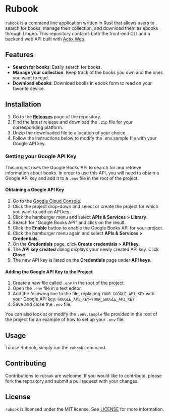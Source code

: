 # Rubook

`rubook` is a command line application written in [Rust](https://www.rust-lang.org/) that allows users to search for books, manage their collection, and download them as ebooks through Libgen.
This repository contains both the front-end CLI and a backend web API built with [Actix Web](https://actix.rs/).


## Features

- **Search for books**: Easily search for books.
- **Manage your collection**: Keep track of the books you own and the ones you want to read.
- **Download ebooks**: Download books in ebook form to read on your favorite device.

## Installation

1. Go to the [**Releases**](https://github.com/akotro/rubook/releases) page of the repository.
2. Find the latest release and download the `.zip` file for your corresponding platform.
3. Unzip the downloaded file to a location of your choice.
4. Follow the instructions below to modify the .env.sample file with your Google API key.

### Getting your Google API Key

This project uses the Google Books API to search for and retrieve information about books. In order to use this API, you will need to obtain a Google API key and add it to a `.env` file in the root of the project.

#### Obtaining a Google API Key

1. Go to the [Google Cloud Console](https://console.cloud.google.com/).
2. Click the project drop-down and select or create the project for which you want to add an API key.
3. Click the hamburger menu and select **APIs & Services > Library**.
4. Search for "Google Books API" and click on the result.
5. Click the **Enable** button to enable the Google Books API for your project.
6. Click the hamburger menu again and select **APIs & Services > Credentials**.
7. On the **Credentials** page, click **Create credentials > API key**.
8. The **API key created** dialog displays your newly created API key. Click **Close**.
9. The new API key is listed on the **Credentials** page under **API keys**.

#### Adding the Google API Key to the Project

1. Create a new file called `.env` in the root of the project.
2. Open the `.env` file in a text editor.
3. Add the following line to the file, replacing `YOUR_GOOGLE_API_KEY` with your Google API key: `GOOGLE_API_KEY=YOUR_GOOGLE_API_KEY`
4. Save and close the `.env` file.

You can also look at or modify the `.env.sample` file provided in the root of the project for an example of how to set up your `.env` file.

## Usage

To use Rubook, simply run the `rubook` command.

## Contributing

Contributions to `rubook` are welcome! If you would like to contribute, please fork the repository and submit a pull request with your changes.

## License

`rubook` is licensed under the MIT license. See [LICENSE](LICENSE) for more information.
